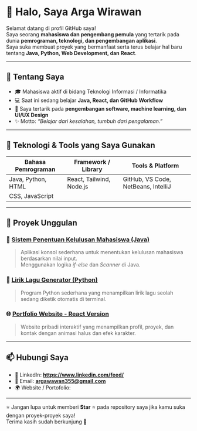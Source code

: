 # 👋 Halo, Saya Arga Wirawan  

Selamat datang di profil GitHub saya!  
Saya seorang **mahasiswa dan pengembang pemula** yang tertarik pada dunia **pemrograman, teknologi, dan pengembangan aplikasi**.  
Saya suka membuat proyek yang bermanfaat serta terus belajar hal baru tentang **Java, Python, Web Development, dan React**.

---

## 🚀 Tentang Saya
- 🎓 Mahasiswa aktif di bidang Teknologi Informasi / Informatika  
- 💻 Saat ini sedang belajar **Java, React, dan GitHub Workflow**  
- 🌱 Saya tertarik pada **pengembangan software, machine learning, dan UI/UX Design**  
- ✨ Motto: *“Belajar dari kesalahan, tumbuh dari pengalaman.”*  

---

## 🧰 Teknologi & Tools yang Saya Gunakan
| Bahasa Pemrograman | Framework / Library | Tools & Platform |
|--------------------|---------------------|------------------|
| Java, Python, HTML | React, Tailwind, Node.js | GitHub, VS Code, NetBeans, IntelliJ |
| CSS, JavaScript    |                          |                                     |

---

## 📂 Proyek Unggulan
### 🧮 [Sistem Penentuan Kelulusan Mahasiswa (Java)](https://github.com/username/kelulusan-mahasiswa)
> Aplikasi konsol sederhana untuk menentukan kelulusan mahasiswa berdasarkan nilai input.  
> Menggunakan logika *if-else* dan *Scanner* di Java.  

### 🎵 [Lirik Lagu Generator (Python)](https://github.com/username/lirik-lagu-generator)
> Program Python sederhana yang menampilkan lirik lagu seolah sedang diketik otomatis di terminal.  

### 🌐 [Portfolio Website - React Version](https://github.com/username/portfolio-react)
> Website pribadi interaktif yang menampilkan profil, proyek, dan kontak dengan animasi halus dan efek karakter.  

---

## 📫 Hubungi Saya
- 💼 LinkedIn: **https://www.linkedin.com/feed/**
- 📧 Email: **argawawan355@gmail.com**  
- 🌍 Website / Portofolio: 

---

⭐ Jangan lupa untuk memberi **Star** ⭐ pada repository saya jika kamu suka dengan proyek-proyek saya!  
Terima kasih sudah berkunjung 🙌
